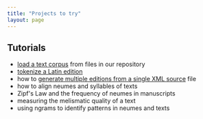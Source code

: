 ```yaml
---
title: "Projects to try"
layout: page
---
```




## Tutorials


-   [load a text corpus](corpus) from files in our repository
-   [tokenize a Latin edition](tokenize)
-   how to [generate multiple editions from a single XML source](editions) file
-   how to align neumes and syllables of texts
-   Zipf's Law and the frequency of neumes in manuscripts
-   measuring the melismatic quality of a text
-   using ngrams to identify patterns in neumes and texts
